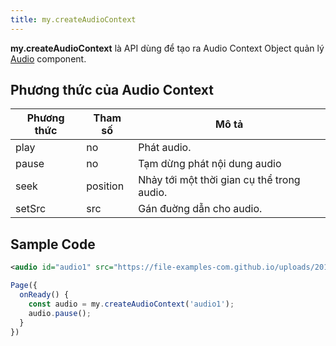 ```yaml
---
title: my.createAudioContext
---
```


**my.createAudioContext** là API dùng để tạo ra Audio Context Object quản lý [Audio](/docs/component/media/audio) component.

## Phương thức của Audio Context

| Phương thức | Tham số  | Mô tả                                      |
| ----------- | -------- | ------------------------------------------ |
| play        | no       | Phát audio.                                |
| pause       | no       | Tạm dừng phát nội dung audio               |
| seek        | position | Nhảy tới một thời gian cụ thể trong audio. |
| setSrc      | src      | Gán đuờng dẫn cho audio.                   |

## Sample Code

```xml
<audio id="audio1" src="https://file-examples-com.github.io/uploads/2017/11/file_example_MP3_5MG.mp3" name="Sample Audio" author="Unknown" />
```

```js
Page({
  onReady() {
    const audio = my.createAudioContext('audio1');
    audio.pause();
  }
})
```
